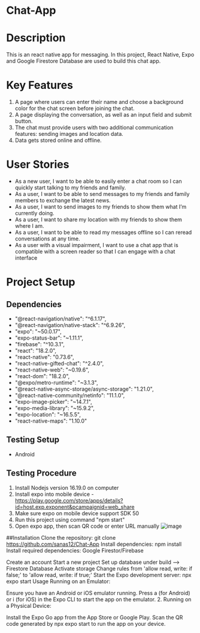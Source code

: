 # Chat-App
# Description
This is an react native app for messaging. In this project, React Native, Expo and Google Firestore Database are used to build this chat app.

# Key Features
1. A page where users can enter their name and choose a background color for the chat screen
before joining the chat.
2. A page displaying the conversation, as well as an input field and submit button.
3. The chat must provide users with two additional communication features: sending images
and location data.
4. Data gets stored online and offline.

# User Stories
- As a new user, I want to be able to easily enter a chat room so I can quickly start talking to my
friends and family.
- As a user, I want to be able to send messages to my friends and family members to exchange
the latest news.
- As a user, I want to send images to my friends to show them what I’m currently doing.
- As a user, I want to share my location with my friends to show them where I am.
- As a user, I want to be able to read my messages offline so I can reread conversations at any
time.
- As a user with a visual impairment, I want to use a chat app that is compatible with a screen
reader so that I can engage with a chat interface

# Project Setup
## Dependencies
+ "@react-navigation/native": "^6.1.17",
+ "@react-navigation/native-stack": "^6.9.26",
+ "expo": "~50.0.17",
+ "expo-status-bar": "~1.11.1",
+ "firebase": "^10.3.1",
+ "react": "18.2.0",
+ "react-native": "0.73.6",
+ "react-native-gifted-chat": "^2.4.0",
+ "react-native-web": "~0.19.6",
+ "react-dom": "18.2.0",
+ "@expo/metro-runtime": "~3.1.3",
+ "@react-native-async-storage/async-storage": "1.21.0",
+ "@react-native-community/netinfo": "11.1.0",
+ "expo-image-picker": "~14.7.1",
+ "expo-media-library": "~15.9.2",
+ "expo-location": "~16.5.5",
+ "react-native-maps": "1.10.0"

## Testing Setup
- Android


## Testing Procedure
1. Install Nodejs version 16.19.0 on computer
2. Install expo into mobile device - https://play.google.com/store/apps/details?id=host.exp.exponent&pcampaignid=web_share
3. Make sure expo on mobile device support SDK 50
4. Run this project using command "npm start"
5. Open expo app, then scan QR code or enter URL manually
![image](https://github.com/CoderMCH/chat-app/assets/160289936/09581daf-fb15-4d4a-9b99-e4d59ff5505d)


##Installation
Clone the repository: git clone https://github.com/sanas12/Chat-App
Install dependencies: npm install
Install required dependencies:
Google Firestor/Firebase

Create an account
Start a new project
Set up database under build --> Firestore Database
Activate storage
Change rules from 'allow read, write: if false;' to 'allow read, write: if true;'
Start the Expo development server: npx expo start Usage
Running on an Emulator:

Ensure you have an Android or iOS emulator running. Press a (for Android) or i (for iOS) in the Expo CLI to start the app on the emulator. 2. Running on a Physical Device:

Install the Expo Go app from the App Store or Google Play. Scan the QR code generated by npx expo start to run the app on your device.


